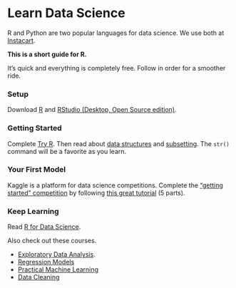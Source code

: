 # Learn Data Science

R and Python are two popular languages for data science. We use both at [Instacart](https://www.instacart.com).

**This is a short guide for R.**

It’s quick and everything is completely free. Follow in order for a smoother ride.

### Setup

Download [R](https://cran.rstudio.com/) and [RStudio (Desktop, Open Source edition)](https://www.rstudio.com/products/RStudio/).

### Getting Started

Complete [Try R](http://tryr.codeschool.com). Then read about [data structures](http://adv-r.had.co.nz/Data-structures.html) and [subsetting](http://adv-r.had.co.nz/Subsetting.html). The `str()` command will be a favorite as you learn.

### Your First Model

Kaggle is a platform for data science competitions. Complete the [“getting started” competition](https://www.kaggle.com/c/titanic) by following [this great tutorial](http://trevorstephens.com/post/72916401642/titanic-getting-started-with-r) (5 parts).

### Keep Learning

Read [R for Data Science](http://r4ds.had.co.nz/).

Also check out these courses.

- [Exploratory Data Analysis](https://www.coursera.org/learn/exploratory-data-analysis).
- [Regression Models](https://www.coursera.org/learn/regression-models)
- [Practical Machine Learning](https://www.coursera.org/learn/practical-machine-learning)
- [Data Cleaning](https://www.coursera.org/learn/data-cleaning)

